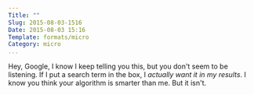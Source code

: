 ```yaml
---
Title: ""
Slug: 2015-08-03-1516
Date: 2015-08-03 15:16
Template: formats/micro
Category: micro
...
```


Hey, Google, I know I keep telling you this, but you don't seem to be listening.
If I put a search term in the box, I *actually want it in my results*. I know
you think your algorithm is smarter than me. But it isn't.
